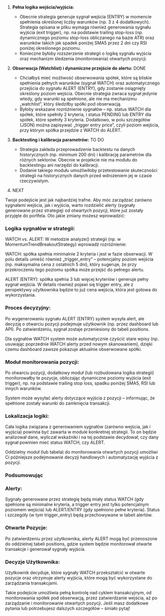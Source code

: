 

1. **Pełna logika wejścia/wyjścia:**
   - Obecnie strategia generuje sygnał wejścia (ENTRY) w momencie spełnienia określonej liczby warunków (np. 3 z 4 dodatkowych).
        Strategia opisana w pliku wymaga również generowania sygnału wyjścia (exit trigger), np. na podstawie trailing stop-loss (np. dynamicznego poziomu stop-loss obliczanego na bazie ATR) oraz warunków takich jak spadek poniżej SMA5 przez 2 dni czy RSI poniżej określonego poziomu.
   - Konieczne byłoby rozszerzenie strategii o logikę sygnału wyjścia oraz mechanizm śledzenia (monitorowania) otwartych pozycji.

2. **Obserwacja (Watchlist) i dynamiczne przejście do alertu:**  DONE
   - Chciałbyś mieć możliwość obserwowania spółek, które są bliskie spełnienia pełnych warunków (sygnał WATCH) oraz automatycznego przejścia do sygnału ALERT (ENTRY), gdy zostanie osiągnięty określony poziom wejścia.
        Obecnie strategia zwraca sygnał jedynie wtedy, gdy warunki są spełnione, ale nie ma mechanizmu „watchlist”, który śledziłby spółki pod obserwacją.
   - Byłoby wskazane rozróżnienie sygnałów – np. status WATCH dla spółek, które spełniły 2 kryteria, i status PENDING lub ENTRY dla spółek, które spełniły 3 kryteria.
        Dodatkowo, w polu szczegółów (JSON) można zapisywać „trigger entry price”, czyli poziom wejścia, przy którym spółka przejdzie z WATCH do ALERT.

5. **Backtesting i kalibracja parametrów:**  TO DO
   - Strategia zakłada przeprowadzenie backtestu na danych historycznych (np. minimum 200 dni) i kalibrację parametrów dla różnych sektorów.
        Obecnie w projekcie nie ma modułu do backtestingu ani narzędzi do kalibracji.
   - Dodanie takiego modułu umożliwiłoby przetestowanie skuteczności strategii na historycznych danych przed wdrożeniem jej w czasie rzeczywistym.

00. NEXT

Twoje podejście jest jak najbardziej trafne. Aby móc zarządzać zarówno sygnałami wejścia, jak i wyjścia, warto rozdzielić alerty (sygnały generowane przez strategię) od otwartych pozycji, które już zostały przyjęte do portfela. Oto jakie zmiany możesz wprowadzić:

### Logika sygnałów w strategii:

WATCH vs. ALERT:
W metodzie analyze() strategii (np. w MomentumTrendBreakoutStrategy) wprowadź rozróżnienie:

WATCH: spółka spełnia minimalnie 2 kryteria i jest w fazie obserwacji. W polu details umieść również „trigger_entry” – potencjalny poziom wejścia (np. maksymalna cena z ostatnich 5 dni), który sugeruje, że przy przekroczeniu tego poziomu spółka może przejść do pełnego alertu.

ALERT (ENTRY): spółka spełnia 3 lub więcej kryteriów i generuje pełny sygnał wejścia. W details również pojawi się trigger entry, ale z perspektywy użytkownika będzie to już cena wejścia, która jest gotowa do wykorzystania.

### Proces decyzyjny:

Po wygenerowaniu sygnału ALERT (ENTRY) system wysyła alert, ale decyzję o otwarciu pozycji podejmuje użytkownik (np. przez dashboard lub API). Po zatwierdzeniu, sygnał zostaje przeniesiony do tabeli positions.

Dla sygnałów WATCH system może automatycznie czyścić stare wpisy (np. usuwając poprzednie WATCH alerty przed nowym skanowaniem), dzięki czemu dashboard zawsze pokazuje aktualnie obserwowane spółki.

###  Moduł monitorowania pozycji:

Po otwarciu pozycji, dodatkowy moduł (lub rozbudowana logika strategii) monitorowałby te pozycje, obliczając dynamiczne poziomy wyjścia (exit trigger), np. na podstawie trailing stop loss, spadku poniżej SMA5, RSI lub innych warunków.

System może wysyłać alerty dotyczące wyjścia z pozycji – informując, że spełnione zostały warunki do zamknięcia transakcji.

###  Lokalizacja logiki:

Cała logika związana z generowaniem sygnałów (zarówno wejścia, jak i wyjścia) powinna być zawarta w module konkretnej strategii. To on będzie analizował dane, wyliczał wskaźniki i na tej podstawie decydował, czy dany sygnał powinien mieć status WATCH, czy ALERT.

Oddzielny moduł (lub tabela) do monitorowania otwartych pozycji umożliwi Ci późniejsze podejmowanie decyzji handlowych i automatyzację wyjścia z pozycji.

### Podsumowując
### Alerty:
Sygnały generowane przez strategię będą miały status WATCH (gdy spełnione są minimalne kryteria, a trigger entry jest tylko potencjalnym poziomem wejścia) lub ALERT/ENTRY (gdy spełniono pełne kryteria). Status i szczegóły (w tym trigger_entry) będą przechowywane w tabeli alertów.

### Otwarte Pozycje:
Po zatwierdzeniu przez użytkownika, alerty ALERT mogą być przenoszone do oddzielnej tabeli positions, gdzie system będzie monitorował otwarte transakcje i generował sygnały wyjścia.

### Decyzje Użytkownika:
Użytkownik decyduje, które sygnały WATCH przekształcić w otwarte pozycje oraz otrzymuje alerty wyjścia, które mogą być wykorzystane do zarządzania transakcjami.

Takie podejście umożliwia pełną kontrolę nad cyklem transakcyjnym, od monitorowania spółek pod obserwacją, przez zatwierdzanie wejścia, aż po zarządzanie i monitorowanie otwartych pozycji. Jeśli masz dodatkowe pytania lub potrzebujesz dalszych szczegółów – śmiało pytaj!
